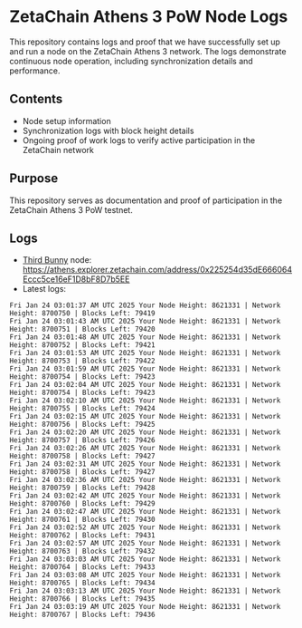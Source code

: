 # ZetaChain Athens 3 PoW Node Logs
This repository contains logs and proof that we have successfully set up and run a node on the ZetaChain Athens 3 network. The logs demonstrate continuous node operation, including synchronization details and performance.

## Contents
- Node setup information
- Synchronization logs with block height details
- Ongoing proof of work logs to verify active participation in the ZetaChain network

## Purpose
This repository serves as documentation and proof of participation in the ZetaChain Athens 3 PoW testnet.

## Logs

- [Third Bunny](https://thirdbunny.xyz/) node: https://athens.explorer.zetachain.com/address/0x225254d35dE666064Eccc5ce16eF1D8bF8D7b5EE
- Latest logs:
```
Fri Jan 24 03:01:37 AM UTC 2025 Your Node Height: 8621331 | Network Height: 8700750 | Blocks Left: 79419
Fri Jan 24 03:01:43 AM UTC 2025 Your Node Height: 8621331 | Network Height: 8700751 | Blocks Left: 79420
Fri Jan 24 03:01:48 AM UTC 2025 Your Node Height: 8621331 | Network Height: 8700752 | Blocks Left: 79421
Fri Jan 24 03:01:53 AM UTC 2025 Your Node Height: 8621331 | Network Height: 8700753 | Blocks Left: 79422
Fri Jan 24 03:01:59 AM UTC 2025 Your Node Height: 8621331 | Network Height: 8700754 | Blocks Left: 79423
Fri Jan 24 03:02:04 AM UTC 2025 Your Node Height: 8621331 | Network Height: 8700754 | Blocks Left: 79423
Fri Jan 24 03:02:10 AM UTC 2025 Your Node Height: 8621331 | Network Height: 8700755 | Blocks Left: 79424
Fri Jan 24 03:02:15 AM UTC 2025 Your Node Height: 8621331 | Network Height: 8700756 | Blocks Left: 79425
Fri Jan 24 03:02:20 AM UTC 2025 Your Node Height: 8621331 | Network Height: 8700757 | Blocks Left: 79426
Fri Jan 24 03:02:26 AM UTC 2025 Your Node Height: 8621331 | Network Height: 8700758 | Blocks Left: 79427
Fri Jan 24 03:02:31 AM UTC 2025 Your Node Height: 8621331 | Network Height: 8700758 | Blocks Left: 79427
Fri Jan 24 03:02:36 AM UTC 2025 Your Node Height: 8621331 | Network Height: 8700759 | Blocks Left: 79428
Fri Jan 24 03:02:42 AM UTC 2025 Your Node Height: 8621331 | Network Height: 8700760 | Blocks Left: 79429
Fri Jan 24 03:02:47 AM UTC 2025 Your Node Height: 8621331 | Network Height: 8700761 | Blocks Left: 79430
Fri Jan 24 03:02:52 AM UTC 2025 Your Node Height: 8621331 | Network Height: 8700762 | Blocks Left: 79431
Fri Jan 24 03:02:57 AM UTC 2025 Your Node Height: 8621331 | Network Height: 8700763 | Blocks Left: 79432
Fri Jan 24 03:03:03 AM UTC 2025 Your Node Height: 8621331 | Network Height: 8700764 | Blocks Left: 79433
Fri Jan 24 03:03:08 AM UTC 2025 Your Node Height: 8621331 | Network Height: 8700765 | Blocks Left: 79434
Fri Jan 24 03:03:13 AM UTC 2025 Your Node Height: 8621331 | Network Height: 8700766 | Blocks Left: 79435
Fri Jan 24 03:03:19 AM UTC 2025 Your Node Height: 8621331 | Network Height: 8700767 | Blocks Left: 79436
```

